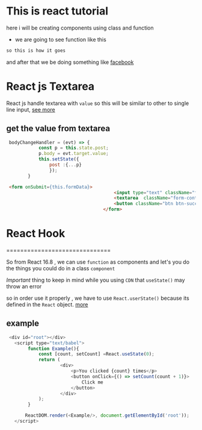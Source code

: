 #  This is react tutorial
here i will be creating components using class and function
- we are going to see function like this
```sh
so this is how it goes
```
and after that we be doing something like [facebook](www.facebook.com)


# React js Textarea
React js handle textarea with ```value```
so this will be similar to other to single line input, [see more](https://reactjs.org/docs/forms.html#the-textarea-tag)

## get the value from textarea 
```javascript
 bodyChangeHandler = (evt) => {
            const p = this.state.post;
            p.body = evt.target.value;
            this.setState({
                post :{...p}
                });
        }
```
```html
 <form onSubmit={this.formData}>
                                        <input type="text" className="form-control" name='name' onChange={this.titleChangeHandler} value={this.state.post.title} />
                                        <textarea  className="form-control" cols="30" onChange={this.bodyChangeHandler} value={this.state.post.body}   rows="10"></textarea>
                                        <button className="btn btn-success">Submit</button>
                                    </form>
```

# React Hook
==============================

So from React 16.8 , we can use `function` as components and let's you do the things you could do in a class `component`

*Important* thing to keep in mind while you using `CDN` that   `useState()` may throw an error 

so in order use it properly , we have to use `React.userState()` because its defined in the `React` object. 
[more](https://github.com/FormidableLabs/react-live/issues/114)

## example 
```javascript
 <div id="root"></div>
   <script type="text/babel">
        function Example(){
            const [count, setCount] =React.useState(0);
            return (
                    <div>
                        <p>You clicked {count} times</p>
                        <button onClick={() => setCount(count + 1)}>
                            Click me
                        </button>
                    </div>
            );
        }

       ReactDOM.render(<Example/>, document.getElementById('root'));
   </script>
```